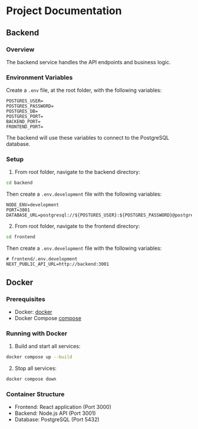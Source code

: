 # Project Documentation

## Backend

### Overview

The backend service handles the API endpoints and business logic.

### Environment Variables

Create a `.env` file, at the root folder, with the following variables:

```
POSTGRES_USER=
POSTGRES_PASSWORD=
POSTGRES_DB=
POSTGRES_PORT=
BACKEND_PORT=
FRONTEND_PORT=
```

The backend will use these variables to connect to the PostgreSQL database.

### Setup

1. From root folder, navigate to the backend directory:

```bash
cd backend
```

Then create a `.env.development` file with the following variables:

```
NODE_ENV=development
PORT=3001
DATABASE_URL=postgresql://${POSTGRES_USER}:${POSTGRES_PASSWORD}@postgres:${POSTGRES_PORT}/${POSTGRES_DB}
```

2. From root folder, navigate to the frontend directory:

```bash
cd frontend
```

Then create a `.env.development` file with the following variables:

```
# frontend/.env.development
NEXT_PUBLIC_API_URL=http://backend:3001
```

## Docker

### Prerequisites

- Docker: [docker](https://docs.docker.com/get-docker/)
- Docker Compose [compose](https://docs.docker.com/compose/install/)

### Running with Docker

1. Build and start all services:

```bash
docker compose up --build
```

2. Stop all services:

```bash
docker compose down
```

### Container Structure

- Frontend: React application (Port 3000)
- Backend: Node.js API (Port 3001)
- Database: PostgreSQL (Port 5432)
